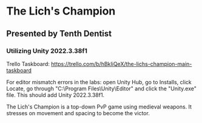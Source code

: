 # The Lich's Champion
## Presented by Tenth Dentist
### Utilizing Unity 2022.3.38f1
Trello Taskboard: https://trello.com/b/hBkIiQeX/the-lichs-champion-main-taskboard

For editor mismatch errors in the labs: open Unity Hub, go to Installs, click Locate, go through "C:\Program Files\Unity\Editor\" and click the "Unity.exe" file. This should add Unity 2022.3.38f1.

The Lich's Champion is a top-down PvP game using medieval weapons. It stresses on movement and spacing to become the victor. 
